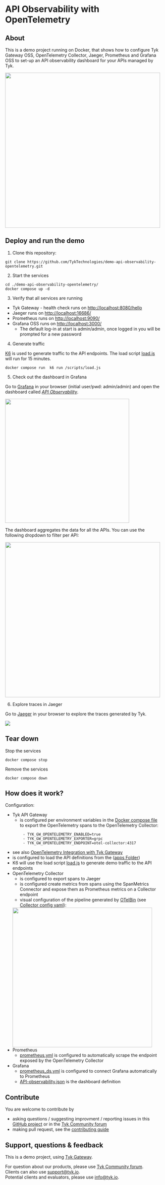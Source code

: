 # API Observability with OpenTelemetry

## About

This is a demo project running on Docker, that shows how to configure Tyk Gateway OSS, OpenTelemetry Collector, Jaeger, Prometheus and Grafana OSS to set-up an API observability dashboard for your APIs managed by Tyk.

<img width="500" src="./img/API-Observability-Dashboards-Grafana.png" />

## Deploy and run the demo

1. Clone this repository:

```
git clone https://github.com/TykTechnologies/demo-api-observability-opentelemetry.git
```

2. Start the services

```
cd ./demo-api-observability-opentelemetry/
docker compose up -d
```

3. Verify that all services are running

- Tyk Gateway - health check runs on [http://localhost:8080/hello](http://localhost:8080/hello)
- Jaeger runs on [http://localhost:16686/](http://localhost:16686/)
- Prometheus runs on [http://localhost:9090/](http://localhost:9090/)
- Grafana OSS runs on [http://localhost:3000/](http://localhost:3000/)
    - The default log-in at start is admin/admin, once logged in you will be prompted for a new password

4. Generate traffic

[K6](https://k6.io/) is used to generate traffic to the API endpoints. The load script [load.js](./deployments/k6/load.js) will run for 15 minutes.

```
docker compose run  k6 run /scripts/load.js
```

5. Check out the dashboard in Grafana

Go to [Grafana](http://localhost:3000/) in your browser (initial user/pwd: admin/admin) and open the dashboard called [*API Observability*](./deployments/grafana/provisioning/dashboards/API-observability.json).

<img width="400" src="./img/API-Observability-Dashboards-Grafana.png" />

The dashboard aggregates the data for all the APIs. You can use the following dropdown to filter per API:

<img width="500" src="./img/API-Observability-select-API.png" />

6. Explore traces in Jaeger

Go to [Jaeger](http://localhost:16686/) in your browser to explore the traces generated by Tyk.

<img src="./img/API-Observability-Jaeger.png" />

## Tear down

Stop the services

```
docker compose stop
```

Remove the services

```
docker compose down
```

## How does it work?

Configuration:

* Tyk API Gateway
  * is configured per environment variables in the [Docker compose file](./docker-compose.yml) to export the OpenTelemetry spans to the OpenTelemetry Collector:
```
        - TYK_GW_OPENTELEMETRY_ENABLED=true
        - TYK_GW_OPENTELEMETRY_EXPORTER=grpc
        - TYK_GW_OPENTELEMETRY_ENDPOINT=otel-collector:4317
```
  * see also [OpenTelemetry Integration with Tyk Gateway](https://tyk.io/docs/product-stack/tyk-gateway/advanced-configurations/distributed-tracing/open-telemetry/open-telemetry-overview/)
  * is configured to load the API definitions from the ([apps Folder](./deployments/tyk-gateway/apps/))
* K6 will use the load script [load.js](./deployments/k6/load.js) to generate demo traffic to the API endpoints
* OpenTelemetry Collector
    * is configured to export spans to Jaeger
    * is configured create metrics from spans using the SpanMetrics Connector and expose them as Prometheus metrics on a Collector endpoint
    * visual configuration of the pipeline generated by [OTelBin](https://www.otelbin.io/) (see [Collector config yaml](./deployments/otel-collector/otel-collector.yml)):
    <img width="450" src="./img/API-observability-collector-image.png" />
* Prometheus
  * [prometheus.yml](./deployments/prometheus/prometheus.yml) is configured to automatically scrape the endpoint exposed by the OpenTelemetry Collector
* Grafana
  * [prometheus_ds.yml](./deployments/grafana/provisioning/datasources/prometheus_ds.yml) is configured to connect Grafana automatically to Prometheus
  * [API-observability.json](./deployments/grafana/provisioning/dashboards/API-observability.json) is the dashboard definition


## Contribute

You are welcome to contribute by 
* asking questions / suggesting improvment / reporting issues in this [GitHub project](https://github.com/TykTechnologies/demo-api-observability-opentelemetry/issues) or in the [Tyk Community forum](https://community.tyk.io)
* making pull request, see the [contributing guide](./CONTRIBUTING.md)


## Support, questions & feedback

This is a demo project, using [Tyk Gateway](https://github.com/TykTechnologies/tyk).

For question about our products, please use [Tyk Community forum](https://community.tyk.io/).
<br />Clients can also use support@tyk.io.
<br />Potential clients and evaluators, please use info@tyk.io.
